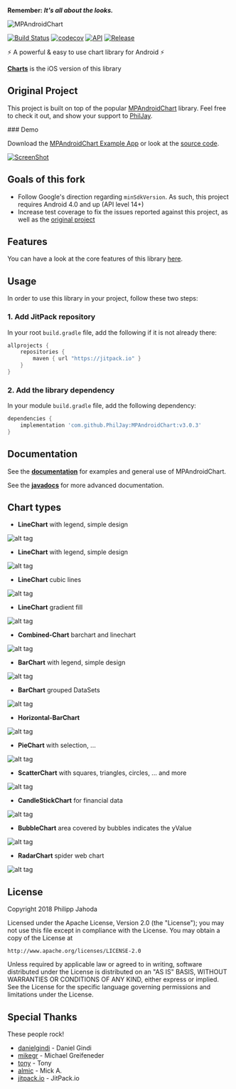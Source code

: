 **Remember: _It's all about the looks._**

![MPAndroidChart](https://raw.github.com/MGaetan89/MPChart/master/design/feature_graphic_smaller.png)

[![Build Status](https://travis-ci.org/MGaetan89/MPAndroidChart.svg?branch=master)](https://travis-ci.org/MGaetan89/MPAndroidChart)
[![codecov](https://codecov.io/gh/MGaetan89/MPAndroidChart/branch/master/graph/badge.svg)](https://codecov.io/gh/MGaetan89/MPAndroidChart)
[![API](https://img.shields.io/badge/API-14%2B-brightgreen.svg?style=flat)](https://android-arsenal.com/api?level=14)
[![Release](https://img.shields.io/github/release/PhilJay/MPAndroidChart.svg?style=flat)](https://jitpack.io/#PhilJay/MPAndroidChart)

:zap: A powerful & easy to use chart library for Android :zap:

[**Charts**](https://github.com/danielgindi/Charts) is the iOS version of this library

## Original Project

This project is built on top of the popular [MPAndroidChart](https://github.com/PhilJay/MPAndroidChart) library. Feel free to check it out, and show your support to [PhilJay](https://github.com/PhilJay).

### Demo

Download the [MPAndroidChart Example App](https://play.google.com/store/apps/details?id=com.xxmassdeveloper.mpchartexample) or look at the [source code](https://github.com/MGaetan89/MPAndroidChart/tree/master/MPChartExample).

[![ScreenShot](https://github.com/MGaetan89/MPAndroidChart/blob/master/design/video_thumbnail.png)](https://www.youtube.com/watch?v=ufaK_Hd6BpI)

## Goals of this fork

- Follow Google's direction regarding `minSdkVersion`. As such, this project requires Android 4.0 and up (API level 14+)
- Increase test coverage to fix the issues reported against this project, as well as the [original project](https://github.com/PhilJay/MPAndroidChart)

## Features

You can have a look at the core features of this library [here](https://github.com/PhilJay/MPAndroidChart/wiki/Core-Features).

## Usage

In order to use this library in your project, follow these two steps:

### 1. Add JitPack repository

In your root `build.gradle` file, add the following if it is not already there:

```gradle
allprojects {
	repositories {
		maven { url "https://jitpack.io" }
	}
}
```

### 2. Add the library dependency

In your module `build.gradle` file, add the following dependency:

```gradle
dependencies {
	implementation 'com.github.PhilJay:MPAndroidChart:v3.0.3'
}
```

## Documentation

See the [**documentation**](https://github.com/PhilJay/MPAndroidChart/wiki) for examples and general use of MPAndroidChart.

See the [**javadocs**](https://jitpack.io/com/github/PhilJay/MPAndroidChart/v3.0.3/javadoc/) for more advanced documentation.

## Chart types

 - **LineChart** with legend, simple design

![alt tag](https://raw.github.com/MGaetan89/MPChart/master/screenshots/simpledesign_linechart4.png)

 - **LineChart** with legend, simple design

![alt tag](https://raw.github.com/MGaetan89/MPChart/master/screenshots/simpledesign_linechart3.png)

 - **LineChart** cubic lines

![alt tag](https://raw.github.com/MGaetan89/MPChart/master/screenshots/cubiclinechart.png)

 - **LineChart** gradient fill

![alt tag](https://raw.github.com/MGaetan89/MPAndroidChart/master/screenshots/line_chart_gradient.png)

 - **Combined-Chart** barchart and linechart

![alt tag](https://raw.github.com/MGaetan89/MPChart/master/screenshots/combined_chart.png)

 - **BarChart** with legend, simple design

![alt tag](https://raw.github.com/MGaetan89/MPChart/master/screenshots/simpledesign_barchart3.png)

 - **BarChart** grouped DataSets

![alt tag](https://raw.github.com/MGaetan89/MPChart/master/screenshots/groupedbarchart.png)

 - **Horizontal-BarChart**

![alt tag](https://raw.github.com/MGaetan89/MPChart/master/screenshots/horizontal_barchart.png)

 - **PieChart** with selection, ...

![alt tag](https://raw.github.com/MGaetan89/MPAndroidChart/master/screenshots/simpledesign_piechart1.png)

 - **ScatterChart** with squares, triangles, circles, ... and more

![alt tag](https://raw.github.com/MGaetan89/MPAndroidChart/master/screenshots/scatterchart.png)

 - **CandleStickChart** for financial data

![alt tag](https://raw.github.com/MGaetan89/MPAndroidChart/master/screenshots/candlestickchart.png)

 - **BubbleChart** area covered by bubbles indicates the yValue

![alt tag](https://raw.github.com/MGaetan89/MPAndroidChart/master/screenshots/bubblechart.png)

 - **RadarChart** spider web chart

![alt tag](https://raw.github.com/MGaetan89/MPAndroidChart/master/screenshots/radarchart.png)

## License

Copyright 2018 Philipp Jahoda

Licensed under the Apache License, Version 2.0 (the "License");
you may not use this file except in compliance with the License.
You may obtain a copy of the License at

    http://www.apache.org/licenses/LICENSE-2.0

Unless required by applicable law or agreed to in writing, software
distributed under the License is distributed on an "AS IS" BASIS,
WITHOUT WARRANTIES OR CONDITIONS OF ANY KIND, either express or implied.
See the License for the specific language governing permissions and
limitations under the License.

## Special Thanks

These people rock!

- [danielgindi](https://github.com/danielgindi) - Daniel Gindi
- [mikegr](https://github.com/mikegr) - Michael Greifeneder
- [tony](https://github.com/tonypatino-monoclesociety) - Tony
- [almic](https://github.com/almic) - Mick A.
- [jitpack.io](https://github.com/jitpack-io) - JitPack.io
